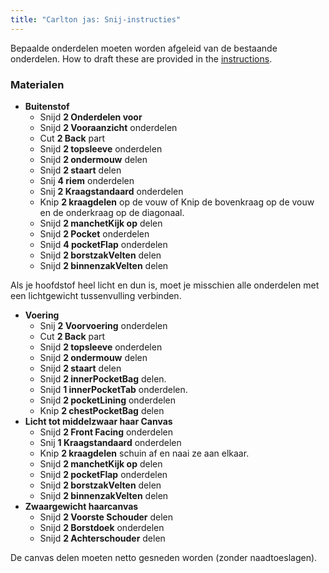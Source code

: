 ```yaml
---
title: "Carlton jas: Snij-instructies"
---
```


<Note>

Bepaalde onderdelen moeten worden afgeleid van de bestaande onderdelen. How to draft these are provided in the [instructions](/docs/designs/carlton/instructions).

</Note>

### Materialen

- **Buitenstof**
  - Snijd **2 Onderdelen voor**
  - Snijd **2 Vooraanzicht** onderdelen
  - Cut **2 Back** part
  - Snijd **2 topsleeve** onderdelen
  - Snijd **2 ondermouw** delen
  - Snijd **2 staart** delen
  - Snij **4 riem** onderdelen
  - Snij **2 Kraagstandaard** onderdelen
  - Knip **2 kraagdelen** op de vouw of Knip de bovenkraag op de vouw en de onderkraag op de diagonaal.
  - Snijd **2 manchetKijk op** delen
  - Snijd **2 Pocket** onderdelen
  - Snijd **4 pocketFlap** onderdelen
  - Snijd **2 borstzakVelten** delen
  - Snijd **2 binnenzakVelten** delen

<Note>

Als je hoofdstof heel licht en dun is, moet je misschien alle onderdelen met een lichtgewicht tussenvulling verbinden.

</Note>

- **Voering**
  - Snij **2 Voorvoering** onderdelen
  - Cut **2 Back** part
  - Snijd **2 topsleeve** onderdelen
  - Snijd **2 ondermouw** delen
  - Snijd **2 staart** delen
  - Snijd **2 innerPocketBag** delen.
  - Snijd **1 innerPocketTab** onderdelen.
  - Snijd **2 pocketLining** onderdelen
  - Knip **2 chestPocketBag** delen
- **Licht tot middelzwaar haar Canvas**
  - Snijd **2 Front Facing** onderdelen
  - Snij **1 Kraagstandaard** onderdelen
  - Knip **2 kraagdelen** schuin af en naai ze aan elkaar.
  - Snijd **2 manchetKijk op** delen
  - Snijd **2 pocketFlap** onderdelen
  - Snijd **2 borstzakVelten** delen
  - Snijd **2 binnenzakVelten** delen
- **Zwaargewicht haarcanvas**
  - Snijd **2 Voorste Schouder** delen
  - Snijd **2 Borstdoek** onderdelen
  - Snijd **2 Achterschouder** delen

<Note>

De canvas delen moeten netto gesneden worden (zonder naadtoeslagen).

</Note>
